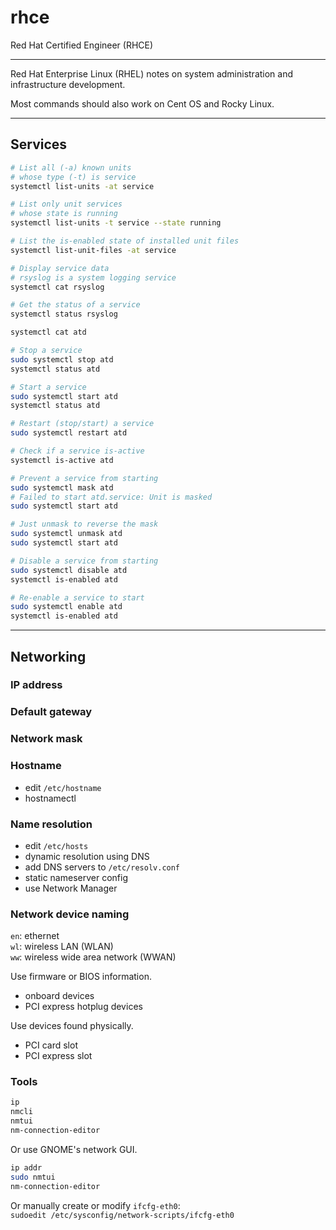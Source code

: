 # rhce

Red Hat Certified Engineer (RHCE)

---

Red Hat Enterprise Linux (RHEL) notes on
system administration and infrastructure development.

Most commands should also work on Cent OS and Rocky Linux.

---

## Services

```bash
# List all (-a) known units
# whose type (-t) is service
systemctl list-units -at service

# List only unit services
# whose state is running
systemctl list-units -t service --state running

# List the is-enabled state of installed unit files
systemctl list-unit-files -at service

# Display service data
# rsyslog is a system logging service
systemctl cat rsyslog

# Get the status of a service
systemctl status rsyslog
```

```bash
systemctl cat atd

# Stop a service
sudo systemctl stop atd
systemctl status atd

# Start a service
sudo systemctl start atd
systemctl status atd

# Restart (stop/start) a service
sudo systemctl restart atd

# Check if a service is-active
systemctl is-active atd

# Prevent a service from starting
sudo systemctl mask atd
# Failed to start atd.service: Unit is masked
sudo systemctl start atd

# Just unmask to reverse the mask
sudo systemctl unmask atd
sudo systemctl start atd

# Disable a service from starting
sudo systemctl disable atd
systemctl is-enabled atd

# Re-enable a service to start
sudo systemctl enable atd
systemctl is-enabled atd
```

---

## Networking

### IP address

### Default gateway

### Network mask

### Hostname

- edit `/etc/hostname`
- hostnamectl

### Name resolution

- edit `/etc/hosts`
- dynamic resolution using DNS
- add DNS servers to `/etc/resolv.conf`
- static nameserver config
- use Network Manager

### Network device naming

`en`: ethernet  
`wl`: wireless LAN (WLAN)  
`ww`: wireless wide area network (WWAN)

Use firmware or BIOS information.

- onboard devices
- PCI express hotplug devices

Use devices found physically.

- PCI card slot
- PCI express slot

### Tools

```bash
ip
nmcli
nmtui
nm-connection-editor
```

Or use GNOME's network GUI.

```bash
ip addr
sudo nmtui
nm-connection-editor
```

Or manually create or modify `ifcfg-eth0`:  
`sudoedit /etc/sysconfig/network-scripts/ifcfg-eth0`
